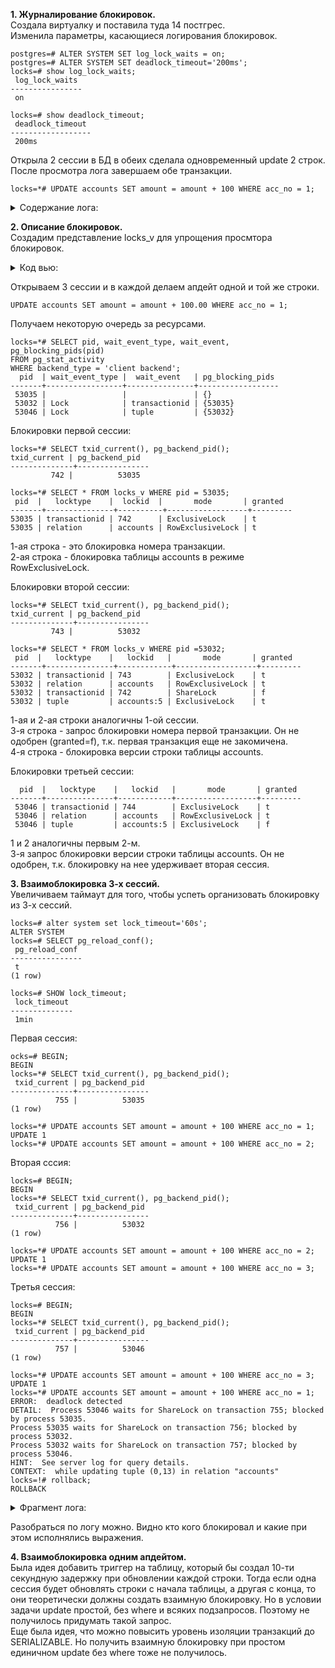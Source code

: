 **1. Журналирование блокировок.**  
   Создала виртуалку и поставила туда 14 постгрес.  
   Изменила параметры, касающиеся логирования блокировок.  
```
postgres=# ALTER SYSTEM SET log_lock_waits = on;
postgres=# ALTER SYSTEM SET deadlock_timeout='200ms';
locks=# show log_lock_waits;
 log_lock_waits 
----------------
 on

locks=# show deadlock_timeout;
 deadlock_timeout 
------------------
 200ms
```  
Открыла 2 сессии в БД в обеих сделала одновременный update 2 строк. После просмотра лога завершаем обе транзакции. 
```
locks=*# UPDATE accounts SET amount = amount + 100 WHERE acc_no = 1;
```
<details>
<summary>Содержание лога: </summary>  
 
tail -10 /var/log/postgresql/postgresql-14-main.log  
2023-03-10 13:15:45.359 UTC [51434] postgres@locks LOG:  process 51434 still waiting for ShareLock on transaction 736 after 200.229 ms  
2023-03-10 13:15:45.359 UTC [51434] postgres@locks DETAIL:  Process holding the lock: 51256. Wait queue: 51434.  
2023-03-10 13:15:45.359 UTC [51434] postgres@locks CONTEXT:  while updating tuple (0,1) in relation "accounts"  
2023-03-10 13:15:45.359 UTC [51434] postgres@locks STATEMENT:  UPDATE accounts SET amount = amount + 100 WHERE acc_no = 1;  
2023-03-10 13:15:55.851 UTC [51434] postgres@locks LOG:  process 51434 acquired ShareLock on transaction 736 after 10692.325 ms  
2023-03-10 13:15:55.851 UTC [51434] postgres@locks CONTEXT:  while updating tuple (0,1) in relation "accounts"  
2023-03-10 13:15:55.851 UTC [51434] postgres@locks STATEMENT:  UPDATE accounts SET amount = amount + 100 WHERE acc_no = 1;  
</details>  
 
**2. Описание блокировок.**  
 Создадим представление locks_v для упрощения просмтора блокировок.
<details>
<summary>Код вью: </summary>  
 
```   
CREATE VIEW locks_v AS  
SELECT pid,  
       locktype,  
       CASE locktype  
         WHEN 'relation' THEN relation::regclass::text  
         WHEN 'transactionid' THEN transactionid::text  
         WHEN 'tuple' THEN relation::regclass::text||':'||tuple::text  
       END AS lockid,  
       mode,  
       granted  
FROM pg_locks  
WHERE locktype in ('relation','transactionid','tuple')  
AND (locktype != 'relation' OR relation = 'accounts'::regclass);     
```  
</details>  
 
Открываем 3 сессии и в каждой делаем апдейт одной и той же строки.  
```
UPDATE accounts SET amount = amount + 100.00 WHERE acc_no = 1;
```  
   Получаем некоторую очередь за ресурсами.  
```
locks=*# SELECT pid, wait_event_type, wait_event, pg_blocking_pids(pid) 
FROM pg_stat_activity 
WHERE backend_type = 'client backend';
  pid  | wait_event_type |  wait_event   | pg_blocking_pids 
-------+-----------------+---------------+------------------
 53035 |                 |               | {}
 53032 | Lock            | transactionid | {53035}
 53046 | Lock            | tuple         | {53032}
```  

 Блокировки первой сессии:
 ```
 locks=*# SELECT txid_current(), pg_backend_pid();
 txid_current | pg_backend_pid 
--------------+----------------
          742 |          53035

locks=*# SELECT * FROM locks_v WHERE pid = 53035;
  pid  |   locktype    |  lockid  |       mode       | granted 
-------+---------------+----------+------------------+---------
 53035 | transactionid | 742      | ExclusiveLock    | t
 53035 | relation      | accounts | RowExclusiveLock | t
 ```  
 1-ая строка - это блокировка номера транзакции.  
 2-ая строка - блокировка таблицы accounts в режиме RowExclusiveLock.  
 
  Блокировки второй сессии:  
 ```
 locks=*# SELECT txid_current(), pg_backend_pid();
 txid_current | pg_backend_pid 
--------------+----------------
          743 |          53032

locks=*# SELECT * FROM locks_v WHERE pid =53032;
  pid  |   locktype    |   lockid   |       mode       | granted 
-------+---------------+------------+------------------+---------
 53032 | transactionid | 743        | ExclusiveLock    | t
 53032 | relation      | accounts   | RowExclusiveLock | t
 53032 | transactionid | 742        | ShareLock        | f
 53032 | tuple         | accounts:5 | ExclusiveLock    | t
 ```  
 1-ая и 2-ая строки аналогичны 1-ой сессии.  
 3-я строка - запрос блокировки номера первой транзакции. Он не одобрен (granted=f), т.к. первая транзакция еще не закомичена.  
 4-я строка - блокировка версии строки таблицы accounts.  
   
   Блокировки третьей сессии:  
```
  pid  |   locktype    |   lockid   |       mode       | granted 
-------+---------------+------------+------------------+---------
 53046 | transactionid | 744        | ExclusiveLock    | t
 53046 | relation      | accounts   | RowExclusiveLock | t
 53046 | tuple         | accounts:5 | ExclusiveLock    | f
```   
1 и 2 аналогичны первым 2-м.  
3-я запрос блокировки версии строки таблицы accounts. Он не одобрен, т.к. блокировку на нее удерживает вторая сессия.  
  
**3. Взаимоблокировка 3-х сессий.**  
Увеличиваем таймаут для того, чтобы успеть организовать блокировку из 3-х сессий.
```
locks=# alter system set lock_timeout='60s';
ALTER SYSTEM
locks=# SELECT pg_reload_conf();
 pg_reload_conf 
----------------
 t
(1 row)

locks=# SHOW lock_timeout;
 lock_timeout 
--------------
 1min
```  

Первая сессия:  
```
ocks=# BEGIN;
BEGIN
locks=*# SELECT txid_current(), pg_backend_pid();
 txid_current | pg_backend_pid 
--------------+----------------
          755 |          53035
(1 row)

locks=*# UPDATE accounts SET amount = amount + 100 WHERE acc_no = 1;
UPDATE 1
locks=*# UPDATE accounts SET amount = amount + 100 WHERE acc_no = 2;

```  
Вторая сссия:  
```  
locks=# BEGIN;
BEGIN
locks=*# SELECT txid_current(), pg_backend_pid();
 txid_current | pg_backend_pid 
--------------+----------------
          756 |          53032
(1 row)

locks=*# UPDATE accounts SET amount = amount + 100 WHERE acc_no = 2;
UPDATE 1
locks=*# UPDATE accounts SET amount = amount + 100 WHERE acc_no = 3;
```  
Третья сессия:  
```  
locks=# BEGIN;
BEGIN
locks=*# SELECT txid_current(), pg_backend_pid();
 txid_current | pg_backend_pid 
--------------+----------------
          757 |          53046
(1 row)

locks=*# UPDATE accounts SET amount = amount + 100 WHERE acc_no = 3;
UPDATE 1
locks=*# UPDATE accounts SET amount = amount + 100 WHERE acc_no = 1;
ERROR:  deadlock detected
DETAIL:  Process 53046 waits for ShareLock on transaction 755; blocked by process 53035.
Process 53035 waits for ShareLock on transaction 756; blocked by process 53032.
Process 53032 waits for ShareLock on transaction 757; blocked by process 53046.
HINT:  See server log for query details.
CONTEXT:  while updating tuple (0,13) in relation "accounts"
locks=!# rollback;
ROLLBACK
```   
<details>  
<summary>Фрагмент лога: </summary>  
   
2023-03-10 16:29:40.938 UTC [50898] LOG:  received SIGHUP, reloading configuration files  
2023-03-10 16:29:40.939 UTC [50898] LOG:  parameter "lock_timeout" changed to "60s"  
2023-03-10 16:30:33.875 UTC [53035] postgres@locks LOG:  process 53035 still waiting for ShareLock on transaction 756 after 200.095 ms  
2023-03-10 16:30:33.875 UTC [53035] postgres@locks DETAIL:  Process holding the lock: 53032. Wait queue: 53035.  
2023-03-10 16:30:33.875 UTC [53035] postgres@locks CONTEXT:  while updating tuple (0,2) in relation "accounts"  
2023-03-10 16:30:33.875 UTC [53035] postgres@locks STATEMENT:  UPDATE accounts SET amount = amount + 100 WHERE acc_no = 2;  
2023-03-10 16:30:39.375 UTC [53032] postgres@locks LOG:  process 53032 still waiting for ShareLock on transaction 757 after 200.099 ms  
2023-03-10 16:30:39.375 UTC [53032] postgres@locks DETAIL:  Process holding the lock: 53046. Wait queue: 53032.  
2023-03-10 16:30:39.375 UTC [53032] postgres@locks CONTEXT:  while updating tuple (0,16) in relation "accounts"  
2023-03-10 16:30:39.375 UTC [53032] postgres@locks STATEMENT:  UPDATE accounts SET amount = amount + 100 WHERE acc_no = 3;  
2023-03-10 16:30:42.746 UTC [53046] postgres@locks LOG:  process 53046 detected deadlock while waiting for ShareLock on transaction 755 after 200.074 ms  
2023-03-10 16:30:42.746 UTC [53046] postgres@locks DETAIL:  Process holding the lock: 53035. Wait queue: .  
2023-03-10 16:30:42.746 UTC [53046] postgres@locks CONTEXT:  while updating tuple (0,13) in relation "accounts"  
2023-03-10 16:30:42.746 UTC [53046] postgres@locks STATEMENT:  UPDATE accounts SET amount = amount + 100 WHERE acc_no = 1;  
2023-03-10 16:30:42.746 UTC [53046] postgres@locks ERROR:  deadlock detected  
2023-03-10 16:30:42.746 UTC [53046] postgres@locks DETAIL:  Process 53046 waits for ShareLock on transaction 755; blocked by process 53035.  
	Process 53035 waits for ShareLock on transaction 756; blocked by process 53032.  
	Process 53032 waits for ShareLock on transaction 757; blocked by process 53046.  
	Process 53046: UPDATE accounts SET amount = amount + 100 WHERE acc_no = 1;  
	Process 53035: UPDATE accounts SET amount = amount + 100 WHERE acc_no = 2;  
	Process 53032: UPDATE accounts SET amount = amount + 100 WHERE acc_no = 3;  
2023-03-10 16:30:42.746 UTC [53046] postgres@locks HINT:  See server log for query details.  
2023-03-10 16:30:42.746 UTC [53046] postgres@locks CONTEXT:  while updating tuple (0,13) in relation "accounts"  
2023-03-10 16:30:42.746 UTC [53046] postgres@locks STATEMENT:  UPDATE accounts SET amount = amount + 100 WHERE acc_no = 1;  
2023-03-10 16:30:42.746 UTC [53032] postgres@locks LOG:  process 53032 acquired ShareLock on transaction 757 after 3570.779 ms  
2023-03-10 16:30:42.746 UTC [53032] postgres@locks CONTEXT:  while updating tuple (0,16) in relation "accounts"  
2023-03-10 16:30:42.746 UTC [53032] postgres@locks STATEMENT:  UPDATE accounts SET amount = amount + 100 WHERE acc_no = 3;  
2023-03-10 16:31:32.710 UTC [53035] postgres@locks LOG:  process 53035 acquired ShareLock on transaction 756 after 59035.435 ms  
2023-03-10 16:31:32.710 UTC [53035] postgres@locks CONTEXT:  while updating tuple (0,2) in relation "accounts"  
2023-03-10 16:31:32.710 UTC [53035] postgres@locks STATEMENT:  UPDATE accounts SET amount = amount + 100 WHERE acc_no = 2;  
  
</details>

Разобраться по логу можно. Видно кто кого блокировал и какие при этом исполнялись выражения.

**4. Взаимоблокировка одним апдейтом.**  
	Была идея добавить триггер на таблицу, который бы создал 10-ти секундную задержку при обновлении каждой строки. Тогда если одна сессия будет обновлять строки с начала таблицы, а другая с конца, то они теоретически должны создать взаимную блокировку. Но в условии задачи update простой, без where и всяких подзапросов. Поэтому не получилось придумать такой запрос.  
	Еще была идея, что можно повысить уровень изоляции транзакций до SERIALIZABLE. Но получить взаимную блокировку при простом единичном update без where тоже не получилось.  
   
